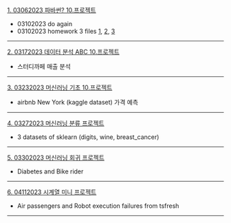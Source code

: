 [1. 03062023 파바썬? 10.프로젝트](https://github.com/4juneko/Aiffel_work/blob/master/pyBoaThon_10project_03062023.ipynb)  
- 03102023 do again  
- 03102023 homework 3 files [1](https://github.com/4juneko/Aiffel_work/blob/master/230307_On_3rd_CR.ipynb), [2](https://github.com/4juneko/Aiffel_work/blob/master/230308_On_3rd_CR.ipynb), [3](https://github.com/4juneko/Aiffel_work/blob/master/caffeKiosk.ipynb)  
----  
[2. 03172023 데이터 분석 ABC 10.프로젝트](https://github.com/4juneko/Aiffel_work/blob/master/DataAnalysisABC_10project_03172023.ipynb)  
- 스터디까페 매출 분석
----  
[3. 03232023 머신러닝 기초 10.프로젝트](https://github.com/4juneko/Aiffel_work/blob/master/machineLearningBasic_10project_03232023.ipynb)
- airbnb New York (kaggle dataset) 가격 예측
----
[4. 03272023 머신러닝 분류 프로젝트](https://github.com/4juneko/Aiffel_work/blob/master/Classification_3Datasets_scikitLearn_03272023.ipynb)
- 3 datasets of sklearn (digits, wine, breast_cancer)
----
[5. 03302023 머신러닝 회귀 프로젝트](https://github.com/4juneko/Aiffel_work/blob/master/Diabetes_BikeAt3pm_03302023.ipynb)
- Diabetes and Bike rider
----
[6. 04112023 시계열 미니 프로젝트](https://github.com/4juneko/Aiffel_work/blob/master/timeSeries_miniProject_04112023.ipynb)
- Air passengers and Robot execution failures from tsfresh
----
